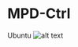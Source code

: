 # MPD-Ctrl


Ubuntu
![alt text](https://github.com/torumyax/MPD-Ctrl/blob/master/files/bin/MPD-Ctrl_Screenshot1.png?raw=true)
